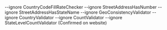 --ignore CountryCodeFillRateChecker --ignore StreetAddressHasNumber --ignore StreetAddressHasStateName --ignore GeoConsistencyValidator --ignore CountryValidator --ignore CountValidator --ignore StateLevelCountValidator (Confirmed on website)
